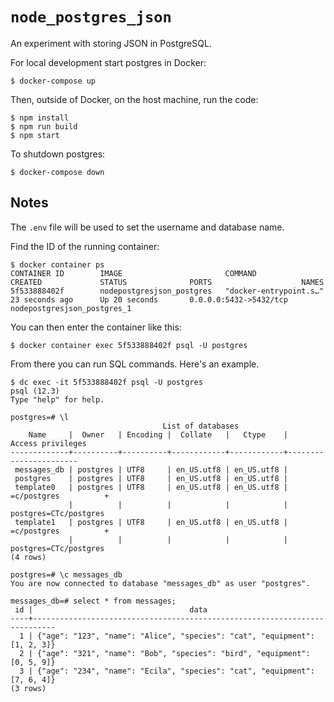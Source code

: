 # `node_postgres_json`

An experiment with storing JSON in PostgreSQL.

For local development start postgres in Docker:

```text
$ docker-compose up
```

Then, outside of Docker, on the host machine, run the code:

```
$ npm install
$ npm run build
$ npm start
```

To shutdown postgres:

```text
$ docker-compose down
```

## Notes

The `.env` file will be used to set the username and database name.

Find the ID of the running container:

```text
$ docker container ps
CONTAINER ID        IMAGE                       COMMAND                  CREATED             STATUS              PORTS                    NAMES
5f533888402f        nodepostgresjson_postgres   "docker-entrypoint.s…"   23 seconds ago      Up 20 seconds       0.0.0.0:5432->5432/tcp   nodepostgresjson_postgres_1
```

You can then enter the container like this:

```text
$ docker container exec 5f533888402f psql -U postgres
```

From there you can run SQL commands. Here's an example.

```text
$ dc exec -it 5f533888402f psql -U postgres
psql (12.3)
Type "help" for help.

postgres=# \l
                                  List of databases
    Name     |  Owner   | Encoding |  Collate   |   Ctype    |   Access privileges
-------------+----------+----------+------------+------------+-----------------------
 messages_db | postgres | UTF8     | en_US.utf8 | en_US.utf8 |
 postgres    | postgres | UTF8     | en_US.utf8 | en_US.utf8 |
 template0   | postgres | UTF8     | en_US.utf8 | en_US.utf8 | =c/postgres          +
             |          |          |            |            | postgres=CTc/postgres
 template1   | postgres | UTF8     | en_US.utf8 | en_US.utf8 | =c/postgres          +
             |          |          |            |            | postgres=CTc/postgres
(4 rows)

postgres=# \c messages_db
You are now connected to database "messages_db" as user "postgres".

messages_db=# select * from messages;
 id |                                   data
----+---------------------------------------------------------------------------
  1 | {"age": "123", "name": "Alice", "species": "cat", "equipment": [1, 2, 3]}
  2 | {"age": "321", "name": "Bob", "species": "bird", "equipment": [0, 5, 9]}
  3 | {"age": "234", "name": "Ecila", "species": "cat", "equipment": [7, 6, 4]}
(3 rows)
```
